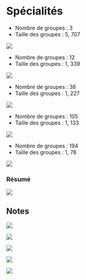 Spécialités
================

  - Nombre de groupes : 3
  - Taille des groupes : 5, 707

![](NouveauBG_files/figure-gfm/bg19.cohorte.1.plot-1.png)<!-- -->

  - Nombre de groupes : 12
  - Taille des groupes : 1, 339

![](NouveauBG_files/figure-gfm/bg19.cohorte.2.plot-1.png)<!-- -->

  - Nombre de groupes : 38
  - Taille des groupes : 1, 227

![](NouveauBG_files/figure-gfm/bg21.cohorte.1.plot-1.png)<!-- -->

  - Nombre de groupes : 105
  - Taille des groupes : 1, 133

![](NouveauBG_files/figure-gfm/bg21.cohorte.2.plot-1.png)<!-- -->

  - Nombre de groupes : 194
  - Taille des groupes : 1, 78

![](NouveauBG_files/figure-gfm/bg21.cohorte.3.plot-1.png)<!-- -->

### Résumé

![](NouveauBG_files/figure-gfm/bg.sum.plot-1.png)<!-- -->

## Notes

![](NouveauBG_files/figure-gfm/notes.1-1.png)<!-- -->

![](NouveauBG_files/figure-gfm/notes.cand.plot-1.png)<!-- -->

![](NouveauBG_files/figure-gfm/notes.2.plot-1.png)<!-- -->

![](NouveauBG_files/figure-gfm/notes.3.plot-1.png)<!-- -->

![](NouveauBG_files/figure-gfm/notes.4.plot-1.png)<!-- -->
